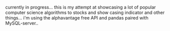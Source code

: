currently in progress...
this is my attempt at showcasing a lot of popular computer science algorithms to stocks and show casing indicator and other things...
i'm using the alphavantage free API and pandas paired with MySQL-server..
